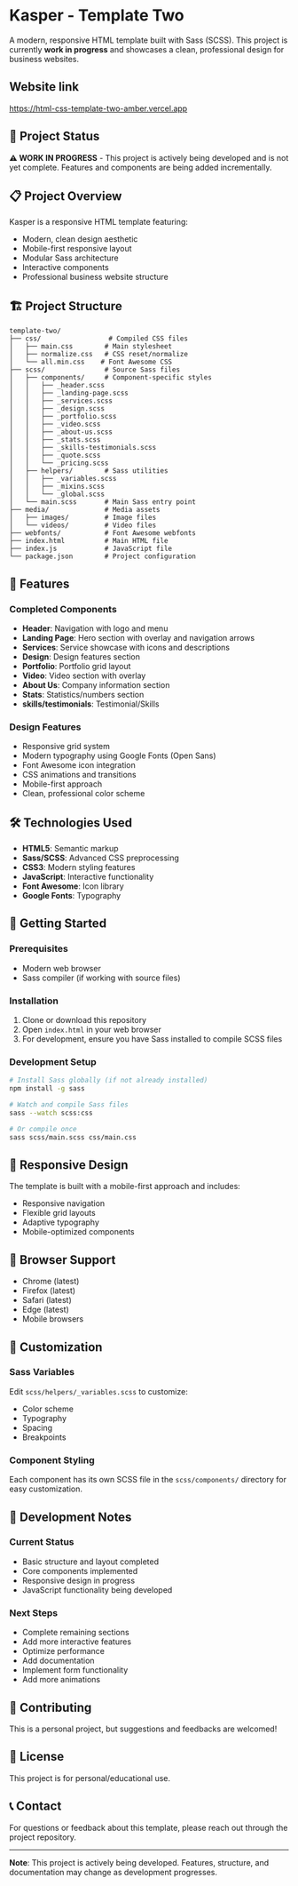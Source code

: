 # Kasper - Template Two

A modern, responsive HTML template built with Sass (SCSS). This project is currently **work in progress** and showcases a clean, professional design for business websites.

## Website link
https://html-css-template-two-amber.vercel.app

## 🚧 Project Status

**⚠️ WORK IN PROGRESS** - This project is actively being developed and is not yet complete. Features and components are being added incrementally.

## 📋 Project Overview

Kasper is a responsive HTML template featuring:
- Modern, clean design aesthetic
- Mobile-first responsive layout
- Modular Sass architecture
- Interactive components
- Professional business website structure

## 🏗️ Project Structure

```
template-two/
├── css/                 # Compiled CSS files
│   ├── main.css        # Main stylesheet
│   ├── normalize.css   # CSS reset/normalize
│   └── all.min.css    # Font Awesome CSS
├── scss/               # Source Sass files
│   ├── components/     # Component-specific styles
│   │   ├── _header.scss
│   │   ├── _landing-page.scss
│   │   ├── _services.scss
│   │   ├── _design.scss
│   │   ├── _portfolio.scss
│   │   ├── _video.scss
│   │   ├── _about-us.scss
│   │   ├── _stats.scss
│   │   ├── _skills-testimonials.scss
│   │   ├── _quote.scss
│   │   └── _pricing.scss
│   ├── helpers/        # Sass utilities
│   │   ├── _variables.scss
│   │   ├── _mixins.scss
│   │   └── _global.scss
│   └── main.scss       # Main Sass entry point
├── media/              # Media assets
│   ├── images/         # Image files
│   └── videos/         # Video files
├── webfonts/           # Font Awesome webfonts
├── index.html          # Main HTML file
├── index.js            # JavaScript file
└── package.json        # Project configuration
```

## 🎨 Features

### Completed Components
- **Header**: Navigation with logo and menu
- **Landing Page**: Hero section with overlay and navigation arrows
- **Services**: Service showcase with icons and descriptions
- **Design**: Design features section
- **Portfolio**: Portfolio grid layout
- **Video**: Video section with overlay
- **About Us**: Company information section
- **Stats**: Statistics/numbers section
- **skills/testimonials**: Testimonial/Skills

### Design Features
- Responsive grid system
- Modern typography using Google Fonts (Open Sans)
- Font Awesome icon integration
- CSS animations and transitions
- Mobile-first approach
- Clean, professional color scheme

## 🛠️ Technologies Used

- **HTML5**: Semantic markup
- **Sass/SCSS**: Advanced CSS preprocessing
- **CSS3**: Modern styling features
- **JavaScript**: Interactive functionality
- **Font Awesome**: Icon library
- **Google Fonts**: Typography

## 🚀 Getting Started

### Prerequisites
- Modern web browser
- Sass compiler (if working with source files)

### Installation
1. Clone or download this repository
2. Open `index.html` in your web browser
3. For development, ensure you have Sass installed to compile SCSS files

### Development Setup
```bash
# Install Sass globally (if not already installed)
npm install -g sass

# Watch and compile Sass files
sass --watch scss:css

# Or compile once
sass scss/main.scss css/main.css
```

## 📱 Responsive Design

The template is built with a mobile-first approach and includes:
- Responsive navigation
- Flexible grid layouts
- Adaptive typography
- Mobile-optimized components

## 🎯 Browser Support

- Chrome (latest)
- Firefox (latest)
- Safari (latest)
- Edge (latest)
- Mobile browsers

## 🔧 Customization

### Sass Variables
Edit `scss/helpers/_variables.scss` to customize:
- Color scheme
- Typography
- Spacing
- Breakpoints

### Component Styling
Each component has its own SCSS file in the `scss/components/` directory for easy customization.

## 📝 Development Notes

### Current Status
- Basic structure and layout completed
- Core components implemented
- Responsive design in progress
- JavaScript functionality being developed

### Next Steps
- Complete remaining sections
- Add more interactive features
- Optimize performance
- Add documentation
- Implement form functionality
- Add more animations

## 🤝 Contributing

This is a personal project, but suggestions and feedbacks are welcomed!

## 📄 License

This project is for personal/educational use.

## 📞 Contact

For questions or feedback about this template, please reach out through the project repository.

---

**Note**: This project is actively being developed. Features, structure, and documentation may change as development progresses.
